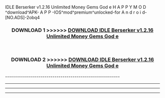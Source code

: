  IDLE Berserker v1.2.16 Unlimited Money Gems God e  H A P P Y M O D ^download^APK- A P P -IOS^mod^premium^unlocked-for A n d r o i d-[NO.ADS]-2obq4



<div align="center">

<h3>DOWNLOAD 1 >>>>>> <a href="https://en-mod.web.app/?en= IDLE Berserker v1.2.16 Unlimited Money Gems God e ">DOWNLOAD IDLE Berserker v1.2.16 Unlimited Money Gems God e  </a></h3><br>

<h3>DOWNLOAD 2 >>>>>> <a href="https://en-mod.web.app/?en= IDLE Berserker v1.2.16 Unlimited Money Gems God e ">DOWNLOAD IDLE Berserker v1.2.16 Unlimited Money Gems God e  </a></h3>

</div>
----------------------------------------------------------

----------------------------------------------------------

----------------------------------------------------------

----------------------------------------------------------




